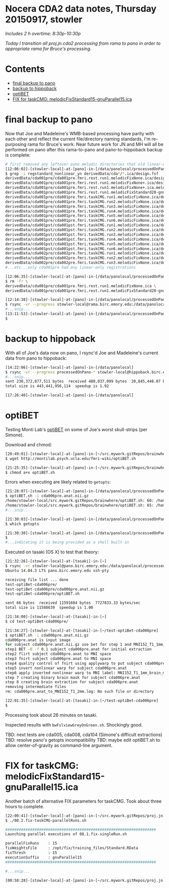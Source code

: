 # Nocera CDA2 data notes, Thursday 20150917, stowler

_Includes 2 h overtime: 8:30p-10:30p_

_Today I transition all proj.jn.cda2 processing from rama to pano in order to appropriate rama for Bruce's processing._

Contents
=================

  * [final backup to pano](#final-backup-to-pano)
  * [backup to hippoback](#backup-to-hippoback)
  * [optiBET](#optibet)
  * [FIX for taskCMG: melodicFixStandard15-gnuParallel15.ica](#fix-for-taskcmg-melodicfixstandard15-gnuparallel15ica)

# final backup to pano

Now that Joe and Madeleine's WMB-based processing have parity with each other and reflect the current file/directory naming standards, I'm re-purposing rama for Bruce's work. Near future work for JN and MH will all be performed on pano after this rama-to-pano and pano-to-hippoback backup is complete:

```bash
# first removed any leftover pano melodic directories that old linear-only registrations:
[12:06:02]-[stowler-local]-at-[pano]-in-[/data/panolocal/processedOnPano-nocera]
$ grep -i regstandard_nonlinear_yn derivedData/cda*/*.ica/design.fsf
derivedData/cda001pre/cda001pre.fmri.rest.run1.melodicFixNone.ica/design.fsf:set fmri(regstandard_nonlinear_yn) 0
derivedData/cda001pre/cda001pre.fmri.rest.run1.melodicFixNone+.ica/design.fsf:set fmri(regstandard_nonlinear_yn) 1
derivedData/cda001pre/cda001pre.fmri.rest.run1.melodicFixNone+.ica.melodicFixStandard20-gnuParallel10.ica/design.fsf:set fmri(regstandard_nonlinear_yn) 1
derivedData/cda001pre/cda001pre.fmri.rest.run1.melodicFixStandard20-gnuParallel10.ica/design.fsf:set fmri(regstandard_nonlinear_yn) 0
derivedData/cda001pre/cda001pre.fmri.taskCMG.run1.melodicFixNone.ica/design.fsf:set fmri(regstandard_nonlinear_yn) 1
derivedData/cda001pre/cda001pre.fmri.taskCMG.run2.melodicFixNone.ica/design.fsf:set fmri(regstandard_nonlinear_yn) 1
derivedData/cda001pre/cda001pre.fmri.taskCMG.run3.melodicFixNone.ica/design.fsf:set fmri(regstandard_nonlinear_yn) 1
derivedData/cda001pre/cda001pre.fmri.taskCMG.run4.melodicFixNone.ica/design.fsf:set fmri(regstandard_nonlinear_yn) 1
derivedData/cda001pre/cda001pre.fmri.taskCMG.run5.melodicFixNone.ica/design.fsf:set fmri(regstandard_nonlinear_yn) 1
derivedData/cda001pre/cda001pre.fmri.taskCMG.run6.melodicFixNone.ica/design.fsf:set fmri(regstandard_nonlinear_yn) 1
derivedData/cda001pst/cda001pst.fmri.taskCMG.run1.melodicFixNone.ica/design.fsf:set fmri(regstandard_nonlinear_yn) 1
derivedData/cda001pst/cda001pst.fmri.taskCMG.run2.melodicFixNone.ica/design.fsf:set fmri(regstandard_nonlinear_yn) 1
derivedData/cda001pst/cda001pst.fmri.taskCMG.run3.melodicFixNone.ica/design.fsf:set fmri(regstandard_nonlinear_yn) 1
derivedData/cda001pst/cda001pst.fmri.taskCMG.run4.melodicFixNone.ica/design.fsf:set fmri(regstandard_nonlinear_yn) 1
derivedData/cda001pst/cda001pst.fmri.taskCMG.run5.melodicFixNone.ica/design.fsf:set fmri(regstandard_nonlinear_yn) 1
derivedData/cda001pst/cda001pst.fmri.taskCMG.run6.melodicFixNone.ica/design.fsf:set fmri(regstandard_nonlinear_yn) 1
derivedData/cda002pre/cda002pre.fmri.taskCMG.run1.melodicFixNone.ica/design.fsf:set fmri(regstandard_nonlinear_yn) 1
derivedData/cda002pre/cda002pre.fmri.taskCMG.run2.melodicFixNone.ica/design.fsf:set fmri(regstandard_nonlinear_yn) 1
derivedData/cda002pre/cda002pre.fmri.taskCMG.run3.melodicFixNone.ica/design.fsf:set fmri(regstandard_nonlinear_yn) 1
#...etc...only cda001pre had any linear-only registrations

[12:06:35]-[stowler-local]-at-[pano]-in-[/data/panolocal/processedOnPano-nocera]
$ rm -fr \
derivedData/cda001pre/cda001pre.fmri.rest.run1.melodicFixNone.ica \
derivedData/cda001pre/cda001pre.fmri.rest.run1.melodicFixStandard20-gnuParallel10.ica

[12:14:38]-[stowler-local]-at-[pano]-in-[/data/panolocal/processedOnPano-nocera]
$ rsync -vr --progress stowler-local@rama.birc.emory.edu:/data/panolocal/processedOnPano-nocera/derivedData .
#...snip...
[13:11:53]-[stowler-local]-at-[pano]-in-[/data/panolocal/processedOnPano-nocera]
$
```

# backup to hippoback

With all of Joe's data now on pano, I rsync'd Joe and Madeleine's current data from pano to hippoback:

```bash
[14:22:06]-[stowler-local]-at-[pano]-in-[/data/panolocal]
$ rsync -vr --progress processedOnPano-* stowler-local@hippoback.birc.emory.edu:/data/backup/Atlanta/stowlerWIP/sharedReadOnly/
#...snip...
sent 230,372,877,511 bytes  received 480,037,099 bytes  20,845,448.07 bytes/sec
total size is 443,441,956,114  speedup is 1.92

[17:26:40]-[stowler-local]-at-[pano]-in-[/data/panolocal]
```

# optiBET

Testing Monti Lab's [optiBET](http://montilab.psych.ucla.edu/fmri-wiki/optibet) on some of Joe's worst skull-strips (per Simone).

Download and chmod:

```bash
[20:49:01]-[stowler-local]-at-[pano]-in-[~/src.mywork.gitRepos/brainwhere] on master [?]
$ wget http://montilab.psych.ucla.edu/fmri-wiki/optiBET.sh

[21:25:35]-[stowler-local]-at-[pano]-in-[~/src.mywork.gitRepos/brainwhere] on master [?]
$ chmod a+x optiBET.sh
```

Errors when executing are likely related to `getopts`:

```bash
[21:28:07]-[stowler-local]-at-[pano]-in-[/data/panolocal/processedOnPano-nocera/derivedData/test-optiBet-cda006pre]
$ optiBET.sh -i cda006pre.anat.nii.gz
/home/stowler-local/src.mywork.gitRepos/brainwhere/optiBET.sh: 60: /home/stowler-local/src.mywork.gitRepos/brainwhere/optiBET.sh: [[: Permiss ion denied
/home/stowler-local/src.mywork.gitRepos/brainwhere/optiBET.sh: 65: /home/stowler-local/src.mywork.gitRepos/brainwhere/optiBET.sh: [[: Permiss ion denied
#...snip...

[21:30:03]-[stowler-local]-at-[pano]-in-[/data/panolocal/processedOnPano-nocera/derivedData/test-optiBet-cda006pre]
$ which getopts

[21:30:30]-[stowler-local]-at-[pano]-in-[/data/panolocal/processedOnPano-nocera/derivedData/test-optiBet-cda006pre]
$
#...indicating it is being provided as a shell built-in
```

Executed on tasaki (OS X) to test that theory:

```bash
[21:32:26]-[stowler-local]-at-[tasaki]-in-[~]
$ rsync -vr stowler-local@pano.birc.emory.edu:/data/panolocal/processedOnPano-nocera/derivedData/test-optiBet-cda006pre .
Ubuntu 14.04.3 LTS pano.birc.emory.edu ssh-pty

receiving file list ... done
test-optiBet-cda006pre/
test-optiBet-cda006pre/cda006pre.anat.nii.gz
test-optiBet-cda006pre/optiBET.sh

sent 66 bytes  received 11591684 bytes  7727833.33 bytes/sec
total size is 11588639  speedup is 1.00

[21:34:00]-[stowler-local]-at-[tasaki]-in-[~]
$ cd test-optiBet-cda006pre/

[21:34:27]-[stowler-local]-at-[tasaki]-in-[~/test-optiBet-cda006pre]
$ optiBET.sh -i cda006pre.anat.nii.gz
cda006pre.anat is input image
for subject cda006pre.anat.nii.gz use bet for step 1 and MNI152_T1_1mm_brain_mask.nii.gz for MNI mask
step1 BET -B -f 0.1 subject cda006pre.anat for initial extraction
step2 flirt subject cda006pre.anat to MNI space
step3 fnirt subject cda006pre.anat to MNI space
step4 quality control of fnirt using applywarp to put subject cda006pre.anat in MNI space
step5 invert nonlinear warp for subject cda006pre.anat
step6 apply inverted nonlinear warp to MNI label: MNI152_T1_1mm_brain_mask for subject cda006pre.anat
step 7 creating binary brain mask for subject cda006pre.anat
step 8 creating brain extraction for subject cda006pre.anat
removing intermediate files
rm: cda006pre.anat_to_MNI152_T1_2mm.log: No such file or directory

[22:01:35]-[stowler-local]-at-[tasaki]-in-[~/test-optiBet-cda006pre]
$
```

Processing took about 26 minutes on tasaki. 

Inspected results with `bwFslviewGreyOnGreen.sh`. Shockingly good. 

TBD: next tests are cda005, cda008, cda104 (Simone's difficult extractions)
TBD: resolve pano's getopts incompatibility
TBD: maybe edit optiBET.sh to allow center-of-gravity as command-line argument.


# FIX for taskCMG: melodicFixStandard15-gnuParallel15.ica

Another batch of alternative FIX parameters for taskCMG. Took about three hours to complete.

```bash
[22:00:41]-[stowler-local]-at-[pano]-in-[~/src.mywork.gitRepos/proj.jn.cda2] on master
$ ./08.2.fix-taskCMG-parallelRuns.sh

###################################################################
Launching parallel executions of 08.1.fix-singleRun.sh

parallelFixRuns    : 15
fixWeightsFile     : /opt/fix/training_files/Standard.RData
fixThresh          : 15
executionSuffix    : gnuParallel15
###################################################################

#...snip...

[00:58:28]-[stowler-local]-at-[pano]-in-[~/src.mywork.gitRepos/proj.jn.cda2] on master
```

